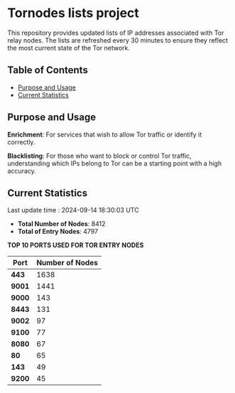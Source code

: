 # Tornodes lists project

This repository provides updated lists of IP addresses associated with Tor relay nodes. The lists are refreshed every 30 minutes to ensure they reflect the most current state of the Tor network.

## Table of Contents

- [Purpose and Usage](#purpose-and-usage)
- [Current Statistics](#current-statistics)


## Purpose and Usage

**Enrichment**: For services that wish to allow Tor traffic or identify it correctly.

**Blacklisting**: For those who want to block or control Tor traffic, understanding which IPs belong to Tor can be a starting point with a high accuracy.

## Current Statistics

Last update time : 2024-09-14 18:30:03 UTC

- **Total Number of Nodes**: 8412
- **Total of Entry Nodes**: 4797

**TOP 10 PORTS USED FOR TOR ENTRY NODES**

| **Port** | **Number of Nodes** |
|------|-----------------|
| **443**   | 1638  |
| **9001**   | 1441  |
| **9000**   | 143  |
| **8443**   | 131  |
| **9002**   | 97  |
| **9100**   | 77  |
| **8080**   | 67  |
| **80**   | 65  |
| **143**   | 49  |
| **9200**   | 45  |

